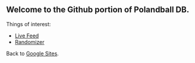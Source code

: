 ## Welcome to the Github portion of Polandball DB.

Things of interest:

* [Live Feed](/live)  
* [Randomizer](/random)

Back to [Google Sites](https://sites.google.com/view/polandballdb/).
